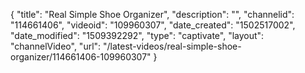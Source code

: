 {
    "title": "Real Simple Shoe Organizer",
    "description": "",
    "channelid": "114661406",
    "videoid": "109960307",
    "date_created": "1502517002",
    "date_modified": "1509392292",
    "type": "captivate",
    "layout": "channelVideo",
    "url": "\/latest-videos\/real-simple-shoe-organizer\/114661406-109960307"
}